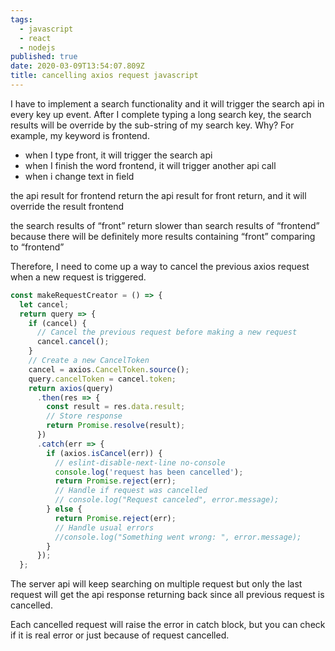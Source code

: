 ```yaml
---
tags:
  - javascript
  - react
  - nodejs
published: true
date: 2020-03-09T13:54:07.809Z
title: cancelling axios request javascript
---
```


I have to implement a search functionality and it will trigger the search api in every key up event. After I complete typing a long search key, the search results will be override by the sub-string of my search key. Why?
For example, my keyword is frontend.

* when I type front, it will trigger the search api
* when I finish the word frontend, it will trigger another api call
* when i change text in field 

the api result for frontend return
the api result for front return, and it will override the result frontend

the search results of “front” return slower than search results of “frontend” because there will be definitely more results containing “front” comparing to “frontend”

Therefore, I need to come up a way to cancel the previous axios request when a new request is triggered.


```javascript
const makeRequestCreator = () => {
  let cancel;
  return query => {
    if (cancel) {
      // Cancel the previous request before making a new request
      cancel.cancel();
    }
    // Create a new CancelToken
    cancel = axios.CancelToken.source();
    query.cancelToken = cancel.token;
    return axios(query)
      .then(res => {
        const result = res.data.result;
        // Store response
        return Promise.resolve(result);
      })
      .catch(err => {
        if (axios.isCancel(err)) {
          // eslint-disable-next-line no-console
          console.log('request has been cancelled');
          return Promise.reject(err);
          // Handle if request was cancelled
          // console.log("Request canceled", error.message);
        } else {
          return Promise.reject(err);
          // Handle usual errors
          //console.log("Something went wrong: ", error.message);
        }
      });
  };
  ```
The server api will keep searching on multiple request but only the last request will get the api response returning back since all previous request is cancelled.

Each cancelled request will raise the error in catch block, but you can check if it is real error or just because of request cancelled.
